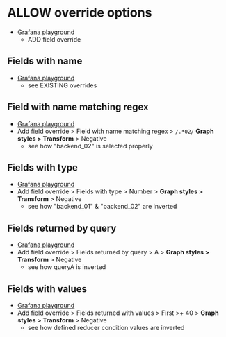 # ALLOW override options
* [Grafana playground](https://play.grafana.org/d/000000016/time-series-graphs?orgId=1&from=now-1h&to=now&timezone=browser&editPanel=1)
  * ADD field override
## Fields with name
* [Grafana playground](https://play.grafana.org/d/000000016/time-series-graphs?orgId=1&from=now-1h&to=now&timezone=browser&editPanel=1)
  * see EXISTING overrides
## Field with name matching regex
* [Grafana playground](https://play.grafana.org/d/000000016/time-series-graphs?orgId=1&from=now-1h&to=now&timezone=browser&editPanel=1)
* Add field override > Field with name matching regex > `/.*02/` **Graph styles > Transform** > Negative
  * see how "backend_02" is selected properly
## Fields with type
* [Grafana playground](https://play.grafana.org/d/000000016/time-series-graphs?orgId=1&from=now-1h&to=now&timezone=browser&editPanel=1)
* Add field override > Fields with type > Number > **Graph styles > Transform** > Negative
  * see how "backend_01" & "backend_02" are inverted
## Fields returned by query
* [Grafana playground](https://play.grafana.org/d/000000016/time-series-graphs?orgId=1&from=now-1h&to=now&timezone=browser&editPanel=1)
* Add field override > Fields returned by query > A > **Graph styles > Transform** > Negative
  * see how queryA is inverted
## Fields with values
* [Grafana playground](https://play.grafana.org/d/000000016/time-series-graphs?orgId=1&from=now-1h&to=now&timezone=browser&editPanel=1)
* Add field override > Fields returned with values > First >+ 40 > **Graph styles > Transform** > Negative
  * see how defined reducer condition values are inverted
